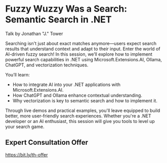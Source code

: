 # Fuzzy Wuzzy Was a Search: Semantic Search in .NET
Talk by Jonathan "J." Tower

Searching isn't just about exact matches anymore—users expect search results that understand context and adapt to their input. Enter the world of AI-driven fuzzy search! In this session, we’ll explore how to implement powerful search capabilities in .NET using Microsoft.Extensions.AI, Ollama, ChatGPT, and vectorization techniques. 

You’ll learn: 
* How to integrate AI into your .NET applications with Microsoft.Extensions.AI. 
* How ChatGPT and Ollama enhance contextual understanding. 
* Why vectorization is key to semantic search and how to implement it.

Through live demos and practical examples, you'll leave equipped to build better, more user-friendly search experiences. Whether you're a .NET developer or an AI enthusiast, this session will give you tools to level up your search game.

## Expert Consultation Offer
https://bit.ly/th-offer
